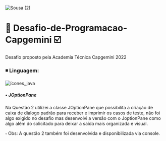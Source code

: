 ![Sousa (2)](https://user-images.githubusercontent.com/85742339/152279170-9563da12-a9f8-4d38-a982-df3ef8234f7d.png)
# :large_orange_diamond: Desafio-de-Programacao-Capgemini :ballot_box_with_check:
Desafio proposto pela Academia Técnica Capgemini 2022

### :black_medium_small_square:	Linguagem:
![ícones_java](https://user-images.githubusercontent.com/85742339/154375764-b5715920-4b1e-4a32-a252-d8aa4f0c5360.png)

##### :black_small_square: JOptionPane

Na Questão 2 utilizei a classe JOptionPane que possibilita a criação de caixa de dialogo padrão para receber e imprimir os casos de teste, não foi algo exigido no desafio mas desenvolvi a versão com o JoptionPane como algo além do solicitado para deixar a saída mais organizada e visual.

:white_small_square: Obs: A questão 2 também foi desenvolvida e disponibilizada via console.

